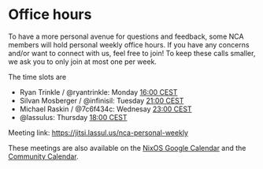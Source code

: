 # Office hours

To have a more personal avenue for questions and feedback, some NCA members will hold personal weekly office hours.
If you have any concerns and/or want to connect with us, feel free to join!
To keep these calls smaller, we ask you to only join at most one per week.

The time slots are
- Ryan Trinkle / @ryantrinkle: Monday [16:00 CEST](https://time.is/1600_in_CEST)
- Silvan Mosberger / @infinisil: Tuesday [21:00 CEST](https://time.is/2100_in_CEST)
- Michael Raskin / @7c6f434c: Wednesay [23:00 CEST](https://time.is/2300_in_CEST)
- @lassulus: Thursday [18:00 CEST](https://time.is/1800_in_CEST)

Meeting link: https://jitsi.lassul.us/nca-personal-weekly

These meetings are also available on the [NixOS Google Calendar](https://calendar.google.com/calendar/u/0/embed?src=b9o52fobqjak8oq8lfkhg3t0qg@group.calendar.google.com) and the [Community Calendar](https://discourse.nixos.org/t/community-calendar/18589).
